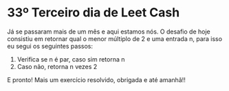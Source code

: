 # 33º Terceiro dia de Leet Cash

Já se passaram mais de um mês e aqui estamos nós. O desafio de hoje consistiu em retornar qual o menor múltiplo de 2 e uma entrada n, para isso eu segui os seguintes passos:

1. Verifica se n é par, caso sim retorna n
2. Caso não, retorna n vezes 2

E pronto! Mais um exercício resolvido, obrigada e até amanhã!!